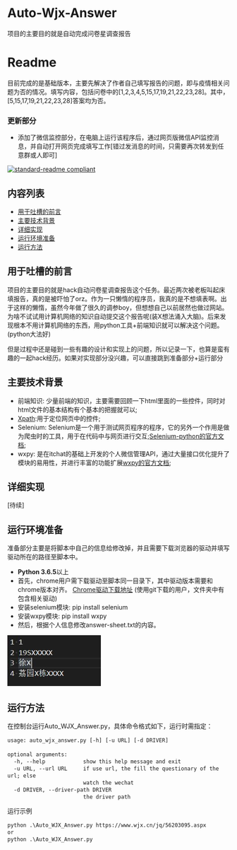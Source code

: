 # Auto-Wjx-Answer
项目的主要目的就是自动完成问卷星调查报告

# Readme
目前完成的是基础版本，主要先解决了作者自己填写报告的问题，即与疫情相关问题为否的情况。填写内容，包括问卷中的[1,2,3,4,5,15,17,19,21,22,23,28]。其中，[5,15,17,19,21,22,23,28]答案均为否。

### 更新部分
- 添加了微信监控部分，在电脑上运行该程序后，通过网页版微信API监控消息，并自动打开网页完成填写工作[错过发消息的时间，只需要再次转发到任意群或人即可]

[![standard-readme compliant](https://img.shields.io/badge/readme%20style-standard-brightgreen.svg?style=flat-square)](https://github.com/RichardLitt/standard-readme)

## 内容列表
- [用于吐槽的前言](#吐槽)
- [主要技术背景](#主要技术背景)
- [详细实现](#详细实现)
- [运行环境准备](#运行环境准备)
- [运行方法](#运行方法)

## 用于吐槽的前言
项目的主要目的就是hack自动问卷星调查报告这个任务。最近两次被老板叫起床填报告，真的是被吓怕了orz。作为一只懒惰的程序员，我真的是不想填表啊。出于这样的懒惰，虽然今年做了很久的调参boy，但想想自己以前居然也做过网站。为啥不试试用计算机网络的知识自动提交这个报告呢(装X想法涌入大脑)。后来发现根本不用计算机网络的东西，用python工具+前端知识就可以解决这个问题。(python大法好)

但是过程中还是碰到一些有趣的设计和实现上的问题，所以记录一下，也算是蛮有趣的一起hack经历。如果对实现部分没兴趣，可以直接跳到准备部分+运行部分


## 主要技术背景
- 前端知识: 少量前端的知识，主要需要回顾一下html里面的一些控件，同时对html文件的基本结构有个基本的把握就可以;
- [Xpath](https://zh.wikipedia.org/wiki/XPath):用于定位网页中的控件;
- Selenium: Selenium是一个用于测试网页程序的程序，它的另外一个作用是做为爬虫时的工具，用于在代码中与网页进行交互;[Selenium-python的官方文档](https://selenium-python-zh.readthedocs.io/en/latest/index.html);
- wxpy: 是在itchat的基础上开发的个人微信管理API，通过大量接口优化提升了模块的易用性，并进行丰富的功能扩展[wxpy的官方文档](https://wxpy.readthedocs.io/zh/latest/index.html);


## 详细实现
[待续]


## 运行环境准备
准备部分主要是将脚本中自己的信息给修改掉，并且需要下载浏览器的驱动并填写驱动所在的路径至脚本中。
- **Python 3.6.5**以上
- 首先，chrome用户需下载驱动至脚本同一目录下，其中驱动版本需要和chrome版本对齐。
[Chrome驱动下载地址](https://sites.google.com/a/chromium.org/chromedriver/downloads)
(使用git下载的用户，文件夹中有包含相关驱动)
- 安装selenium模块: pip install selenium
- 安装wxpy模块: pip install wxpy
- 然后，根据个人信息修改answer-sheet.txt的内容。

![image](https://github.com/ShipXu/Auto-Wjx-Answer/blob/master/images/person%20info.JPG)



## 运行方法
在控制台运行Auto_WJX_Answer.py，具体命令格式如下，运行时需指定：
```
usage: auto_wjx_answer.py [-h] [-u URL] [-d DRIVER]

optional arguments:
  -h, --help            show this help message and exit
  -u URL, --url URL     if use url, the fill the questionary of the url; else
                        watch the wechat
  -d DRIVER, --driver-path DRIVER
                        the driver path
```

运行示例
```
python .\Auto_WJX_Answer.py https://www.wjx.cn/jq/56203095.aspx
or
python .\Auto_WJX_Answer.py
```

